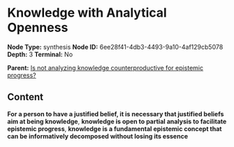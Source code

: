 # Knowledge with Analytical Openness

**Node Type:** synthesis
**Node ID:** 6ee28f41-4db3-4493-9a10-4af129cb5078
**Depth:** 3
**Terminal:** No

**Parent:** [Is not analyzing knowledge counterproductive for epistemic progress?](is-not-analyzing-knowledge-counterproductive-for-epistemic-progress.md)

## Content

**For a person to have a justified belief, it is necessary that justified beliefs aim at being knowledge**, **knowledge is open to partial analysis to facilitate epistemic progress**, **knowledge is a fundamental epistemic concept that can be informatively decomposed without losing its essence**
